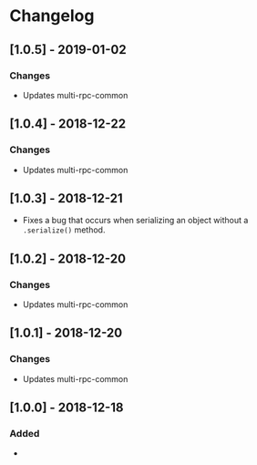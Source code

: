 # Changelog

## [1.0.5] - 2019-01-02
### Changes
- Updates multi-rpc-common

## [1.0.4] - 2018-12-22
### Changes
- Updates multi-rpc-common

## [1.0.3] - 2018-12-21
- Fixes a bug that occurs when serializing an object without a `.serialize()` method.

## [1.0.2] - 2018-12-20
### Changes
- Updates multi-rpc-common

## [1.0.1] - 2018-12-20
### Changes
- Updates multi-rpc-common

## [1.0.0] - 2018-12-18
### Added
- 